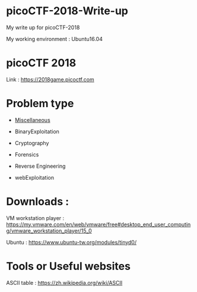 # picoCTF-2018-Write-up
My write up for picoCTF-2018

My working environment : Ubuntu16.04

# picoCTF 2018

Link : https://2018game.picoctf.com

# Problem type

 - [Miscellaneous](Miscellaneous)

 * BinaryExploitation

 * Cryptography

 * Forensics

 * Reverse Engineering

 * webExploitation
  
# Downloads : 

VM workstation player : https://my.vmware.com/en/web/vmware/free#desktop_end_user_computing/vmware_workstation_player/15_0

Ubuntu : https://www.ubuntu-tw.org/modules/tinyd0/

# Tools or Useful websites

ASCII table : https://zh.wikipedia.org/wiki/ASCII 
